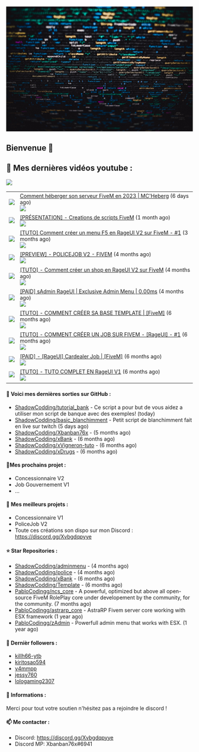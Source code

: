 ![Header](images/header.jpg)

## Bienvenue 👋


## 📜 Mes dernières vidéos youtube :
<img src="https://img.shields.io/youtube/channel/subscribers/UCOkBH5i1t1hO4Tcu4aP-1KQ?style=for-the-badge"></img>
<table>

<tr>
<td><img src="https://img.youtube.com/vi/hF7i2YRCiVI/default.jpg"></img></td>
<td>
<a href="https://www.youtube.com/watch?v=hF7i2YRCiVI">Comment héberger son serveur FiveM en 2023 | MC&#39;Heberg</a> (6 days ago) <br/>
<img src="https://img.shields.io/youtube/views/hF7i2YRCiVI?style=flat-square"> </img> 
</td>
</tr>
<tr>
<td><img src="https://img.youtube.com/vi/LVp681IrveY/default.jpg"></img></td>
<td>
<a href="https://www.youtube.com/watch?v=LVp681IrveY">[PRÉSENTATION] - Creations de scripts FiveM</a> (1 month ago) <br/>
<img src="https://img.shields.io/youtube/views/LVp681IrveY?style=flat-square"> </img> 
</td>
</tr>
<tr>
<td><img src="https://img.youtube.com/vi/MGvWxraucy0/default.jpg"></img></td>
<td>
<a href="https://www.youtube.com/watch?v=MGvWxraucy0">[TUTO] Comment créer un menu F5 en RageUI V2 sur FiveM - #1</a> (3 months ago) <br/>
<img src="https://img.shields.io/youtube/views/MGvWxraucy0?style=flat-square"> </img> 
</td>
</tr>
<tr>
<td><img src="https://img.youtube.com/vi/k2ovE8A9acs/default.jpg"></img></td>
<td>
<a href="https://www.youtube.com/watch?v=k2ovE8A9acs">[PREVIEW] - POLICEJOB V2 - FIVEM</a> (4 months ago) <br/>
<img src="https://img.shields.io/youtube/views/k2ovE8A9acs?style=flat-square"> </img> 
</td>
</tr>
<tr>
<td><img src="https://img.youtube.com/vi/0TwHOPcpwgw/default.jpg"></img></td>
<td>
<a href="https://www.youtube.com/watch?v=0TwHOPcpwgw">[TUTO] - Comment créer un shop en RageUI V2 sur FiveM</a> (4 months ago) <br/>
<img src="https://img.shields.io/youtube/views/0TwHOPcpwgw?style=flat-square"> </img> 
</td>
</tr>
<tr>
<td><img src="https://img.youtube.com/vi/e3mnQGbFKQo/default.jpg"></img></td>
<td>
<a href="https://www.youtube.com/watch?v=e3mnQGbFKQo">[PAID] sAdmin RageUI | Exclusive Admin Menu | 0.00ms</a> (4 months ago) <br/>
<img src="https://img.shields.io/youtube/views/e3mnQGbFKQo?style=flat-square"> </img> 
</td>
</tr>
<tr>
<td><img src="https://img.youtube.com/vi/9qi8BX7p8tY/default.jpg"></img></td>
<td>
<a href="https://www.youtube.com/watch?v=9qi8BX7p8tY">[TUTO] - COMMENT CRÉER SA BASE TEMPLATE | [FiveM]</a> (6 months ago) <br/>
<img src="https://img.shields.io/youtube/views/9qi8BX7p8tY?style=flat-square"> </img> 
</td>
</tr>
<tr>
<td><img src="https://img.youtube.com/vi/lmLtCkwaZZg/default.jpg"></img></td>
<td>
<a href="https://www.youtube.com/watch?v=lmLtCkwaZZg">[TUTO] - COMMENT CRÉER UN JOB SUR  FIVEM - [RageUI] - #1</a> (6 months ago) <br/>
<img src="https://img.shields.io/youtube/views/lmLtCkwaZZg?style=flat-square"> </img> 
</td>
</tr>
<tr>
<td><img src="https://img.youtube.com/vi/aSDazkA2mwE/default.jpg"></img></td>
<td>
<a href="https://www.youtube.com/watch?v=aSDazkA2mwE">[PAID] - [RageUI] Cardealer Job | [FiveM]</a> (6 months ago) <br/>
<img src="https://img.shields.io/youtube/views/aSDazkA2mwE?style=flat-square"> </img> 
</td>
</tr>
<tr>
<td><img src="https://img.youtube.com/vi/CeLDYC6ihUI/default.jpg"></img></td>
<td>
<a href="https://www.youtube.com/watch?v=CeLDYC6ihUI">[TUTO] - TUTO COMPLET EN RageUI V1</a> (6 months ago) <br/>
<img src="https://img.shields.io/youtube/views/CeLDYC6ihUI?style=flat-square"> </img> 
</td>
</tr>
</table>

#### 👷 Voici mes dernières sorties sur GitHub :

- [ShadowCodding/tutorial_bank](https://github.com/ShadowCodding/tutorial_bank) - Ce script a pour but de vous aidez a utiliser mon script de banque avec des exemples! (today)
- [ShadowCodding/basic_blanchimment](https://github.com/ShadowCodding/basic_blanchimment) - Petit script de blanchimment fait en live sur twitch (5 days ago)
- [ShadowCodding/Xbanban76x](https://github.com/ShadowCodding/Xbanban76x) -  (5 months ago)
- [ShadowCodding/xBank](https://github.com/ShadowCodding/xBank) -  (6 months ago)
- [ShadowCodding/xVigneron-tuto](https://github.com/ShadowCodding/xVigneron-tuto) -  (6 months ago)
- [ShadowCodding/xDrugs](https://github.com/ShadowCodding/xDrugs) -  (6 months ago)

#### 🌱Mes prochains projet :
- Concessionnaire V2
- Job Gouvernement V1
- ...

#### 🔨 Mes meilleurs projets :
- Concessionnaire V1
- PoliceJob V2
- Toute ces créations son dispo sur mon Discord : https://discord.gg/Xvbgdqpyye

#### ⭐ Star Repositories :

- [ShadowCodding/adminmenu](https://github.com/ShadowCodding/adminmenu) -  (4 months ago)
- [ShadowCodding/police](https://github.com/ShadowCodding/police) -  (4 months ago)
- [ShadowCodding/xBank](https://github.com/ShadowCodding/xBank) -  (6 months ago)
- [ShadowCodding/Template](https://github.com/ShadowCodding/Template) -  (6 months ago)
- [PabloCodingg/ncs_core](https://github.com/PabloCodingg/ncs_core) - A powerful, optimized but above all open-source FiveM RolePlay core under developement by the community, for the community. (7 months ago)
- [PabloCodingg/astrarp_core](https://github.com/PabloCodingg/astrarp_core) - AstraRP Fivem server core working with ESX framework (1 year ago)
- [PabloCodingg/zAdmin](https://github.com/PabloCodingg/zAdmin) - Powerfull admin menu that works with ESX. (1 year ago)

#### 👯 Dernièr followers :

- [killh66-ytb](https://github.com/killh66-ytb)
- [kiritosao594](https://github.com/kiritosao594)
- [v4mmpp](https://github.com/v4mmpp)
- [jessy760](https://github.com/jessy760)
- [lologaming2307](https://github.com/lologaming2307)

#### 💬 Informations :

Merci pour tout votre soutien n'hésitez pas a rejoindre le discord !

#### 📫 Me contacter : 

- Discord: https://discord.gg/Xvbgdqpyye
- Discord MP: Xbanban76x#6941
